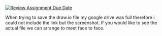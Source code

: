 [![Review Assignment Due Date](https://classroom.github.com/assets/deadline-readme-button-22041afd0340ce965d47ae6ef1cefeee28c7c493a6346c4f15d667ab976d596c.svg)](https://classroom.github.com/a/v1e_abt7)

When trying to save the draw.io file my google drive was full therefore i could not include the link but the screenshot. If you would like to see the actual file we can arrange to meet face to face.
